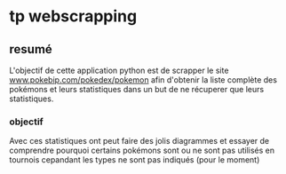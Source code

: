 # tp webscrapping
## resumé
L'objectif de cette application python est de scrapper le site www.pokebip.com/pokedex/pokemon afin d'obtenir la liste complète des pokémons et leurs statistiques dans un but de ne récuperer que leurs statistiques.
### objectif
Avec ces statistiques ont peut faire des jolis diagrammes et essayer de comprendre pourquoi certains pokémons sont ou ne sont pas utilisés en tournois cepandant les types ne sont pas indiqués (pour le moment)
